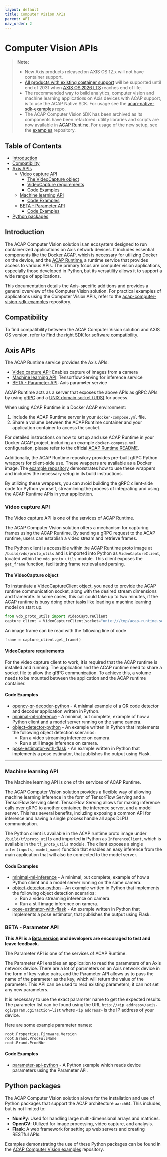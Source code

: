 ```yaml
---
layout: default
title: Computer Vision APIs
parent: API
nav_order: 2
---
```


# Computer Vision APIs

> **Note:**
>
> - New Axis products released on AXIS OS 12.x will not have container support.
> - [All products with existing container support](https://www.axis.com/support/tools/product-selector/shared/%5B%7B%22index%22%3A%5B10%2C0%5D%2C%22value%22%3A%22ARTPEC-8%22%7D%2C%7B%22index%22%3A%5B10%2C2%5D%2C%22value%22%3A%22Yes%22%7D%5D)
>   will be supported until end of 2031 when [AXIS OS 2026 LTS](https://help.axis.com/en-us/axis-os) reaches end of life.
> - The recommended way to build analytics, computer vision and machine learning applications on Axis devices with ACAP support,
>   is to use the ACAP Native SDK. For usage see the [acap-native-sdk-examples](https://github.com/AxisCommunications/acap-native-sdk-examples)
>   repo.
> - The ACAP Computer Vision SDK has been archived as its components have been refactored:
>   utility libraries and scripts are now available in [ACAP Runtime](https://github.com/AxisCommunications/acap-runtime).
>   For usage of the new setup, see the [examples](https://github.com/AxisCommunications/acap-computer-vision-sdk-examples)
>   repository.

<!-- omit in toc -->
## Table of Contents

- [Introduction](#introduction)
- [Compatibility](#compatibility)
- [Axis APIs](#axis-apis)
  - [Video capture API](#video-capture-api)
    - [The VideoCapture object](#the-videocapture-object)
    - [VideoCapture requirements](#videocapture-requirements)
    - [Code Examples](#code-examples)
  - [Machine learning API](#machine-learning-api)
    - [Code Examples](#code-examples-1)
  - [BETA - Parameter API](#beta---parameter-api)
    - [Code Examples](#code-examples-2)
- [Python packages](#python-packages)

## Introduction

The ACAP Computer Vision solution is an ecosystem designed to run containerized applications on Axis network devices.
It includes essential components like the [Docker ACAP](https://github.com/AxisCommunications/docker-acap), which is necessary for utilizing Docker on the device,
and the [ACAP Runtime](https://github.com/AxisCommunications/acap-runtime), a runtime service that provides access to various APIs.
The primary focus are computer vision applications, especially those developed in Python, but its versatility allows it to support a wide range of applications.

This documentation details the Axis-specific additions and provides a general overview of the Computer Vision solution.
For practical examples of applications using the Computer Vision APIs, refer to the [acap-computer-vision-sdk-examples](https://github.com/AxisCommunications/acap-computer-vision-sdk-examples) repository.

## Compatibility

To find compatibility between the ACAP Computer Vision solution and AXIS OS version,
refer to [Find the right SDK for software compatibility](../axis-devices-and-compatibility/#find-the-right-sdk-for-software-compatibility).

## Axis APIs

The ACAP Runtime service provides the Axis APIs:

- [Video capture API](#video-capture-api): Enables capture of images from a camera
- [Machine learning API](#machine-learning-api): Tensorflow Serving for inference service
- [BETA - Parameter API](#beta---parameter-api): Axis parameter service

ACAP Runtime acts as a server that exposes the above APIs as gRPC APIs by using [gRPC](https://grpc.io) and a [UNIX domain socket (UDS)](https://grpc.github.io/grpc/cpp/md_doc_naming.html) for access.

When using ACAP Runtime in a Docker ACAP environment:

1. Include the ACAP Runtime server in your `docker-compose.yml` file.
2. Share a volume between the ACAP Runtime container and your application container to access the socket.

For detailed instructions on how to set up and use ACAP Runtime in your Docker ACAP project, including an example `docker-compose.yml` configuration, please refer to the official [ACAP Runtime README](https://github.com/AxisCommunications/acap-runtime?tab=readme-ov-file#usage).

Additionally, the ACAP Runtime repository provides pre-built gRPC Python wrappers for client-side use. These wrappers are available as a Docker image. The [example repository](https://github.com/AxisCommunications/acap-computer-vision-sdk-examples) demonstrates how to use these wrappers and includes the necessary setup in its build instructions.

By utilizing these wrappers, you can avoid building the gRPC client-side code for Python yourself, streamlining the process of integrating and using the ACAP Runtime APIs in your application.

### Video capture API

The Video capture API is one of the services of ACAP Runtime.

The ACAP Computer Vision solution offers a mechanism for capturing frames using the ACAP Runtime. By sending a gRPC request to the ACAP runtime, users can establish a video stream and retrieve frames.

The Python client is accessible within the ACAP Runtime proto image at `/build/vdo/proto_utils` and is imported into Python as `VideoCaptureClient`, located within the `vdo_proto_utils` module. This client exposes the `get_frame` function, facilitating frame retrieval and parsing.

#### The VideoCapture object

To instantiate a VideoCaptureClient object, you need to provide the ACAP runtime communication socket, along with the desired stream dimensions and framerate.
In some cases, this call could take up to two minutes, if the ACAP runtime is busy doing other tasks like loading a machine learning model on start up.

```python
from vdo_proto_utils import VideoCaptureClient
capture_client = VideoCaptureClient(socket="unix:///tmp/acap-runtime.sock", stream_width=224, stream_height=224, stream_framerate=10)
```

An image frame can be read with the following line of code

```python
frame = capture_client.get_frame()
```

#### VideoCapture requirements

For the video capture client to work, it is required that the ACAP runtime is installed and running.
The application and the ACAP runtime need to share a socket file to allow the gRPC communication.
To achieve this, a volume needs to be mounted between the application and the ACAP runtime container.

#### Code Examples

- [opencv-qr-decoder-python](https://github.com/AxisCommunications/acap-computer-vision-sdk-examples-staging/blob/main/opencv-qr-decoder-python/docker-compose.yml) - A minimal example of a QR code detector and decoder application written in Python.
- [minimal-ml-inference](https://github.com/AxisCommunications/acap-computer-vision-sdk-examples/tree/main/minimal-ml-inference) - A minimal, but complete, example of how a Python client and a model server running on the same camera.
- [object-detector-python](https://github.com/AxisCommunications/acap-computer-vision-sdk-examples/tree/main/object-detector-python) - An example written in Python that implements the following object detection scenarios:
  - Run a video streaming inference on camera.
  - Run a still image inference on camera.
- [pose-estimator-with-flask](https://github.com/AxisCommunications/acap-computer-vision-sdk-examples/tree/main/pose-estimator-with-flask) - An example written in Python that implements a pose estimator, that publishes the output using Flask.

---

### Machine learning API

The Machine learning API is one of the services of ACAP Runtime.

The ACAP Computer Vision solution provides a flexible way of allowing machine learning inference in the form of TensorFlow Serving and a TensorFlow Serving client. TensorFlow Serving allows for making inference calls over gRPC to another container, the inference server, and a model server. This has several benefits, including exposing a common API for inference and having a single process handle all apps DLPU communication.

The Python client is available in the ACAP runtime proto image under `/build/tf/proto_utils` and imported in Python as `InferenceClient`, which is available in the `tf_proto_utils` module. The client exposes a single `infer(inputs, model_name)` function that enables an easy inference from the main application that will also be connected to the model server.

#### Code Examples

- [minimal-ml-inference](https://github.com/AxisCommunications/acap-computer-vision-sdk-examples/tree/main/minimal-ml-inference) - A minimal, but complete, example of how a Python client and a model server running on the same camera.
- [object-detector-python](https://github.com/AxisCommunications/acap-computer-vision-sdk-examples/tree/main/object-detector-python) - An example written in Python that implements the following object detection scenarios:
  - Run a video streaming inference on camera.
  - Run a still image inference on camera.
- [pose-estimator-with-flask](https://github.com/AxisCommunications/acap-computer-vision-sdk-examples/tree/main/pose-estimator-with-flask) - An example written in Python that implements a pose estimator, that publishes the output using Flask.

### BETA - Parameter API

**This API is a [Beta version](./beta-api) and developers are encouraged to test and leave feedback.**

The Parameter API is one of the services of ACAP Runtime.

The Parameter API enables an application to read the parameters of an Axis network device. There are a lot of parameters on an Axis network device in the form of key-value pairs, and the Parameter API allows us to pass the name of the parameter as the key, which will return the value of the parameter. This API can be used to read existing parameters; it can not set any new parameters.

It is necessary to use the exact parameter name to get the expected results. The parameter list can be found using the URL `http://<ip address>/axis-cgi/param.cgi?action=list` where `<ip address>` is the IP address of your device.

Here are some example parameter names:

```text
root.Properties.Firmware.Version
root.Brand.ProdFullName
root.Brand.ProdNbr
```

#### Code Examples

- [parameter-api-python](https://github.com/AxisCommunications/acap-computer-vision-sdk-examples/tree/main/parameter-api-python) - A Python example which reads device parameters using the Parameter API.

## Python packages

The ACAP Computer Vision solution allows for the installation and use of Python packages that support the ACAP architecture `aarch64`. This includes, but is not limited to:

- **NumPy**: Used for handling large multi-dimensional arrays and matrices.
- **OpenCV**: Utilized for image processing, video capture, and analysis.
- **Flask**: A web framework for setting up web servers and creating RESTful APIs.

Examples demonstrating the use of these Python packages can be found in the [ACAP Computer Vision examples](https://github.com/AxisCommunications/acap-computer-vision-sdk-examples) repository.
